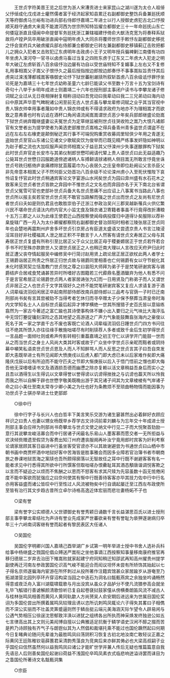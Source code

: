 <!-- { "loadSidebar": true } -->
　　王世贞字符美晋王览之后世为浙人宋漕贡进士来家昆山之湖川遂为太仓人祖倬父忬倬成化戊戌进士癯然儒者富于经济起家知县累迁右副都御史整饬兵备兼廵抚顺天等府御虏马兰峪有功进兵部右侍郎忬嘉靖二年进士以行人授御史虏犯古北口忬按顺天趋守通虏大来竟不能渡河西为世宗所知特旨擢佥都御史三十一年命廵抚山东亡何倭寇浙直且侵闽中命提督军务廵抚浙江兼辖福建忬倚俞大猷汤克宽为将奏释系狱故将卢镗尹凤卒用破浙直闽中寇明年虏入大同杀将覆师世宗手敕忬左副都御史移抚之忬会宣府兵大破虏擢兵部右侍郎兼佥都御史已转左兼副都御史移镇蓟辽击败把都儿之拥众入犯者又击败犯辽东虏明年击政虏小王子又明年授兵徧裨剿江南倭有功四年坐虏入滦河夺一官寻以卤虏马畜过当复之四败东虏于辽东又二年虏大入犯走之明年大破辽左虏斩首八百余级忬治边屡有功自以受世庙特知不复媚事上左右又不复修礼用事相嵩父子嵩父子恨忬久之最后授指按边郎按边郎奏忬不事事嵩拟旨责忬其后虏突过滦浅薄都城嵩客嗾御史论忬下狱世蕃削谳牍所叙斩首虏八百余级诋忬罪忬坐论死是为嘉靖三十七年世贞幼称圣童六七龄巳能读父书至数十万言十五为宝剑诗有奇句十八举于乡明年成进士则嘉靖二十六年也授刑部主事闭户读书与李攀龙诸子修词赋之业过从无日夜相弹射复相称诩动曰吾党动曰我辈动曰我二三兄弟动曰海内动曰中原其声华意气睥睨诸公闲至前无古人世贞虽与攀龙辈修词赋之业乎其当官视中贵人锦衣帅幸用事者蔑如中贵人锦衣帅或有不得请求政府为地亦不为理相嵩才而欲致之意弗善也时有讥诋在酒杯口角闲语流闻嵩嵩谓世贞恶少年矣兵部郎继盛论劾嵩下狱世贞纳弃饘继盛妻讼夫冤世贞为定草继监被刑世贞往哭收殓之嵩乃大恨凡诸郎官有文誉者出为提学使者为美选吏部推世贞嵩格之得兵备青州青多盗世贞谓盗不在远在左右左右椽吏是颠倒秘迂其行事不可端倪购重赏收募闾里轻侠少年用之青遂无盗始世贞至官山东诸公见诸文少歌赋奕饮为俊举而已既见精严练事发奸隐如神明以为赵子都之流也大加叹服声闻京师相嵩父子益忌其父忬滦州少失事遂酿罪构下狱矣此时世贞弃官走长安市与其弟仪制郎世懋叩阙请代辇上贵人语世贞曰此无益适趣乃公毙耳世贞世懋日囚服跪道傍遮诸柄人车搏颡请捄诸柄人侧目嵩无所敢言忬竟坐诛世贞号跣归柩倚庐哀痛褾除犹苴履葛巾为心丧居久之庄皇帝即位赴阙讼父言杀臣父非先帝意本相嵩父子不然何臣父効首功八百余级不论论滦州虏小入至死伏惟陛下哀怜诏复忬官此时世贞稍通宾客论文字宴游山水闲矣世贞为园曰弇州盛有水石花木之致客来见世贞者世贞皆款之弇园中不惟世贞之文名也而弇园亦名于天下南北台省谓世贞父冤雪可官也吏部补世贞兵备大名世贞思痛不出应诏上八事寓书当路此八事也世贞所以报主矣若官世贞世贞死不敢官当路解而强之世贞出而世贞之友尚有尼世贞者世贞曰夫如是则仇君且也敢胜崇伯子迁浙江参政治吴兴三郡吴越新罹兵火供亿繁兴民不堪命世贞请汰内府内官大小监冘食及锦衣诸卫寄籍者事虽不行竟得改折漕粮十五万三郡之人以为此缘王使君迁山西按察使闻母病投牒归中道得讣矣服除以荐补臬旋辖广西一月入为太仆卿擢都察院右副都御史督治郧阳时相者江陵张居正世贞同年也会楚地再震荆州庐舍多坏世贞引京房占有臣道太盛语又尝遗京贵人书言江陵浸淫耳目好非社稷福其人泄之居正积不平数言于人人然客有请世贞文寿居正父母与其寿居正世贞复盛有所称引至比居正父于众父比居正母于稷姜嫄居正于世贞若忤若合手书不时至殊亦款款世人又谓世贞居正之人也稍迁南大理以人言改应天府尹归此时居正遭父丧夺情起服吴中编修吴中行简讨赵用贤上疏论居正居正欲杖此两人者学士王锡爵诣居正所责之忤居正归世贞故与锡爵同里相善也亡何锡爵有女以守节蜕化其未化时感冥契立恬澹教门世贞悦之尊之曰昙阳大师拜为弟子于是焚笔研谢宾客与锡爵结庐合居戒食梵诵甚苦异时所嗜好古图籍若三代彛鼎名墨酒鎗弃为他人有悉不问于是言官希居正论锡爵世贞两人者家居诪张为幻而一日用贤及门称弟子而人又谓世贞非居正之人也世贞于文字其宿好久之终不能焚笔研谢宾客又复应人求请复游于酒人词辈缁流羽侣闲居正卒起南邢部侍郎改南兵部侍郎以三品考与官荫一子时已迁南刑部尚书矣有言其尝被劾不当得考者乞休归而寻卒赠太子少保予祭葬当肃皇帝时海内文学知名士人人自标世贞最后起异才博学横绝一世其所搜猎子史百氏皆以意镕练翕然为一家古今著述之富亡踰也其诗使事构体不嫌小出入要归之元气坱比大海渟泓中无饾饤蹇促镵刻深险之态其地望之高游道之广声力气象能鼓舞翕张海内之豪俊以死名于其一家之学直千古不废也客既亡论酒人词辈缁流羽侣日踵世贞门四方书问往往不绝其所馈入亦往往缘手散施咄嗟尽有时削牍荐人多者或致千金后生初学得世贞一言品题一面倾吐则或希声传影转相引重葢嘉靖之初王守仁以讲学开门能鼓一世而从之而当世贞之身士人风尚大类其时客或故于广众坐中字世贞示亲昵而黠者或阴持幕中嚬笑私语卖世贞世贞恩及人而人不知醉骂人而人反思之世贞言其子曰吾自朿发即大恚既举进士有所见闻即大愤庚戌以后虏入都门即大虑已未以后家难作矣即大痛隆庆戊辰以后有所迫而不能守匹夫之节即大惭庚辰以后入于悟门悟前之憯也即大侮吾他无深嗜嗜读书文及酒酒损吾德而幽懘之除亦复赖以活文章稍益吾身后而实小之且吾以酒得生以生得讥以文章得誉以誉得谤以讥谤得挫挫之与讥谤也葢天所以怜我而我之所以自解于辟也世懋字敬美既晚出游于其兄诸子间其为文章棱棱有气岸诸子命之曰小美仕至南太常寺少卿小美之为仕也好为条教烦不至琐曲畅物情而能因事为功世贞子士骐亦举进士仕吏部郎 

　　○徐中行 

　　徐中行字子与长兴人也白哲丰下美言笑乐交游为诸生窭甚然出必着鲜好衣顾应祥识之曰贵人也妻以甥女杨既举乡荐学古文诗词前辈刘麟与为忘年交十年成进士授刑部主事会应祥为刑部尚书奇攀龙与世贞文使之纳文中行见二子而大悦聚首劾励一意行其说攀龙峻洁寡合而中行居诸子闲最名乐易山人墨客慕而愿交者一无所拒益与欢浃倾赀赠遗至假贷为客费出知汀州府遭丧服阕再补汝宁竟用郎时宾客为奸利考察论谪家居顾其客日益进中行虽坐客受官谤亦不以其故谢避尝为书通世贞曰山栖中市朝书画中商贾杯酒中地狱好客中苦海皆是胜事雅会而因多业障若官治簿书者市朝商旅之券课地狱苦海之案牍也吾所颇得廓落以无智故任之耳中行既不谢避客客有名一能者求见中行悉得其所欲中行所馔客但取咄嗟办恨罍耻耳其酒态頺唐谐调悦客欺之以言而不疑迫之以烦而不焦酬之以恩而不怒客有求其尺赎为先容虽数十函无恡倦闲度不能中客欲而犹强应之曰奈何使其有惭中行既善待客客亦毕其技力佐中行中行名亦用客益盛而诸公皆叹中行至性过人风流被物矣中行自谪起屡迁至江西左布政使所至皆有治行其文步趋古昔所立卓尔诗格高逸近体宏丽而悲壮妻杨妬不子也 

　　○梁有誉 

　　梁有誉字公实顺德人父世骠御史有誉秀颖日诵数千言长益湛思百氏以进士授刑部主事李攀龙辈结社为声诗有誉业先成家严世蕃欲亲有誉有誉耻为亵狎遂谢病归卒年三十六岭南词客继有誉而起者有黎民表区大任诸人 

　　○吴国伦 

　　吴国伦字明卿兴国人嘉靖己酉举湖广乡试第一明年举进士授中书舍人选补兵科给事中杨继盛之戮国伦倡众赙送严嵩衔之坐他事谪江西按察知事量移南康府推官再移归德居二岁弃去治田下雉嵩败就家起建宁府同知稍迁知邵武再知高州擢贵州提学副使再迁河南左参政罢国伦识高气峻不能迎合而闳议坦怀未尝有所矫饰其始起以七子得名京师遂徧海内宦游在所怀刺过从投所著作注籍宾馆甚众家居踰岁从游奄至乃拓湖澨营北园列亭环卉穿沼构梁当园之中迭石为洞名曰甔甀燕宾之余独坐吟诵畅然得意或夜泛舟入富川湖载啸载歌与月出没宾从虽众才品胪分不使凡流猥参高会就坐礼毕飞觚错行善谑解颜清歌惊听已复自起卷褎挝鼓家僮从傍横奏朗笛风流不减古人与桂林张鸣凤相善而黄冈人黄同轨歙人方尚赟吴人俞安期后进远来为世属目国伦奖诩为多国伦尝出所撰着属鸣凤较理且诱以恣所讥刺鸣凤辄论六子得失其畧曰子相儁而不深公实丽而不壮盖灵筭蹙逼则然于鳞岳挺云端元美海涵天际乍望令人辟易闲与公遇气势相压公徐逞沈思郁致泮涣以进犹之组绣各出所执而神采焕发终独逊公如五七言律高出其上文则元美闳博自擅以公典雅适足抗衡于鳞学语史汉闲不醇之掇而苦是矜乃诗顾独有齐气子与朗鬯似其为人然倡和裁堪托乘不能过也国伦蹶然起曰何期今日复睹典论随问先辈谁为最胜鸣凤曰荡阴积习恢复古初北地汝南亡敢轻议正嘉之际黄冈王廷陈稚钦亳薛蕙君采清韵秀藻良为竞爽后来亦鲜其俦必也大梁高叔嗣子业乎国伦曰信然虽然何以益我鸣凤曰诸公才能旷世学并兼人传后无疑也惟篇篇意自我先语忌人后则善矣国伦起谢曰荷益不浅国伦卒鸣凤素衣式临悲响迸溢诗罢而诔目为之眚国伦所著诗文名甔甀洞集 

　　○宗臣 

